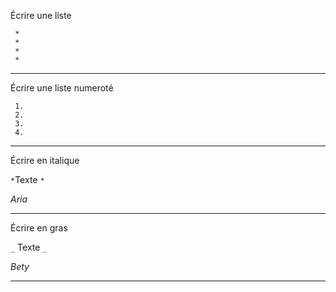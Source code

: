 Écrire une liste
```
 *
 *
 *
 *
```
***
Écrire une liste numeroté

```
 1.
 2.
 3.
 4.
```
***
Écrire en italique

` * `Texte `*`

*Aria*

***
Écrire en gras

 
`_` Texte `_`

_Bety_

***


